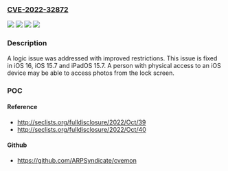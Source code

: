 ### [CVE-2022-32872](https://cve.mitre.org/cgi-bin/cvename.cgi?name=CVE-2022-32872)
![](https://img.shields.io/static/v1?label=Product&message=iOS%20and%20iPadOS&color=blue)
![](https://img.shields.io/static/v1?label=Product&message=iOS&color=blue)
![](https://img.shields.io/static/v1?label=Version&message=n%2Fa&color=blue)
![](https://img.shields.io/static/v1?label=Vulnerability&message=A%20person%20with%20physical%20access%20to%20an%20iOS%20device%20may%20be%20able%20to%20access%20photos%20from%20the%20lock%20screen&color=brighgreen)

### Description

A logic issue was addressed with improved restrictions. This issue is fixed in iOS 16, iOS 15.7 and iPadOS 15.7. A person with physical access to an iOS device may be able to access photos from the lock screen.

### POC

#### Reference
- http://seclists.org/fulldisclosure/2022/Oct/39
- http://seclists.org/fulldisclosure/2022/Oct/40

#### Github
- https://github.com/ARPSyndicate/cvemon

